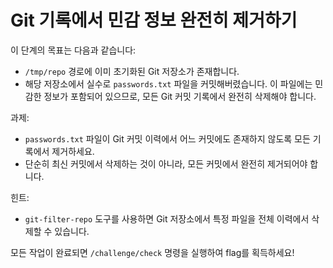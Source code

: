 # Git 기록에서 민감 정보 완전히 제거하기

이 단계의 목표는 다음과 같습니다:
*  ```/tmp/repo``` 경로에 이미 초기화된 Git 저장소가 존재합니다.
*  해당 저장소에서 실수로 ```passwords.txt``` 파일을 커밋해버렸습니다. 이 파일에는 민감한 정보가 포함되어 있으므로, 모든 Git 커밋 기록에서 완전히 삭제해야 합니다.

과제:
*  ```passwords.txt``` 파일이 Git 커밋 이력에서 어느 커밋에도 존재하지 않도록 모든 기록에서 제거하세요.
*  단순히 최신 커밋에서 삭제하는 것이 아니라, 모든 커밋에서 완전히 제거되어야 합니다.

힌트:
*  ```git-filter-repo``` 도구를 사용하면 Git 저장소에서 특정 파일을 전체 이력에서 삭제할 수 있습니다.

모든 작업이 완료되면 ```/challenge/check``` 명령을 실행하여 flag를 획득하세요!
